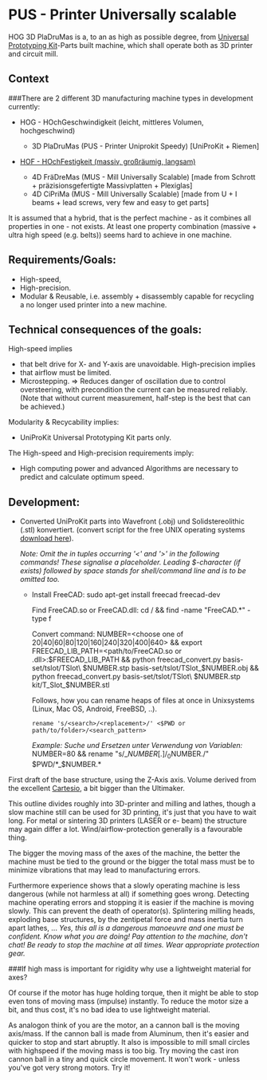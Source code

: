 PUS - Printer Universally scalable
=======


HOG 3D PlaDruMas is a, to an as high as possible degree, from <a href="http://wiki.opensourceecology.de/Universal_Prototyping_Kit#Basis-Set_Strukturelemente">Universal Prototyping Kit</a>-Parts  built machine, which shall operate both as 3D printer and circuit mill.


Context
----
###There are 2 different 3D manufacturing machine types in development currently:

* HOG - HOchGeschwindigkeit (leicht, mittleres Volumen, hochgeschwind)
  * 3D PlaDruMas (PUS - Printer Uniprokit Speedy) [UniProKit + Riemen]

* <a href="https://github.com/faerietree/multimachine_universally_scalable">HOF - HOchFestigkeit (massiv, großräumig, langsam)</a>
  * 4D FräDreMas (MUS - Mill Universally Scalable) [made from Schrott + präzisionsgefertigte Massivplatten + Plexiglas]
  * 4D CiPriMa (MUS - Mill Universally Scalable) [made from U + I beams + lead screws, very few and easy to get parts]

It is assumed that a hybrid, that is the perfect machine - as it combines all properties in one - not exists. At least one property combination (massive + ultra high speed (e.g. belts)) seems hard to achieve in one machine.


Requirements/Goals:
---

* High-speed,
* High-precision.
* Modular & Reusable, i.e. assembly + disassembly capable for recycling a no longer used printer into a new machine.


Technical consequences of the goals:
---
High-speed implies
* that belt drive for X- and Y-axis are unavoidable.
High-precision implies
* that airflow must be limited.
* Microstepping. => Reduces danger of oscillation due to control oversteering, with precondition the current can be measured reliably. (Note that without current measurement, half-step is the best that can be achieved.)

Modularity & Recycability implies:
* UniProKit Universal Prototyping Kit parts only.

The High-speed and High-precision requirements imply:
* High computing power and advanced Algorithms are necessary to predict and calculate optimum speed. 



Development:
----
* Converted UniProKit parts into Wavefront (.obj) und Solidstereolithic (.stl) konvertiert. (convert script for the free UNIX operating systems <a href="https://github.com/faerietree/multimachine_lightspeed_precise/blob/master/freecad_convert.py">download here</a>).
  
  *Note: Omit the in tuples occurring '<' and '>' in the following commands! These signalise a placeholder.
  Leading $-character (if exists) followed by space stands for shell/command line and is to be omitted too.*

  * Install FreeCAD:
        sudo apt-get install freecad freecad-dev

    Find FreeCAD.so or FreeCAD.dll:
        cd / && find -name "FreeCAD.*" -type f
    
    Convert command:
        NUMBER=<choose one of 20|40|60|80|120|160|240|320|400|640> && export FREECAD_LIB_PATH=<path/to/FreeCAD.so or .dll>:$FREECAD_LIB_PATH && python freecad_convert.py basis-set/tslot/TSlot\ $NUMBER.stp basis-set/tslot/TSlot_$NUMBER.obj && python freecad_convert.py basis-set/tslot/TSlot\ $NUMBER.stp kit/T_Slot_$NUMBER.stl

    Follows, how you can rename heaps of files at once in Unixsystems (Linux, Mac OS, Android, FreeBSD, ..).

        rename 's/<search>/<replacement>/' <$PWD or path/to/folder>/<search_pattern>

    *Example: Suche und Ersetzen unter Verwendung von Variablen:*
        NUMBER=80 && rename "s/_$NUMBER[.]/_0$NUMBER./" $PWD/*_$NUMBER.*





First draft of the base structure, using the Z-Axis axis. Volume derived from the excellent <a href="http://mauk.cc/">Cartesio</a>, a bit bigger than the Ultimaker.


This outline divides roughly into 3D-printer and milling and lathes, though a slow machine still can be used for 3D printing, it's just that you have to wait long.
For metal or sintering 3D printers (LASER or e- beam) the structure may again differ a lot. Wind/airflow-protection generally is a favourable thing.

The bigger the moving mass of the axes of the machine, the better the machine must be tied to the ground or the bigger the total mass must be to minimize vibrations that may lead to manufacturing errors.

Furthermore experience shows that a slowly operating machine is less dangerous (while not harmless at all) if something goes wrong. Detecting machine operating errors and stopping it is easier if the machine is moving slowly. This can prevent the death of operator(s).
Splintering milling heads, exploding base structures, by the zentipetal force and mass inertia turn apart lathes, ...
*Yes, this all is a dangerous manoeuvre and one must be confident. Know what you are doing! Pay attention to the machine, don't chat! Be ready to stop the machine at all times. Wear appropriate protection gear.*

###If high mass is important for rigidity why use a lightweight material for axes?

Of course if the motor has huge holding torque, then it might be able to stop even tons of moving mass (impulse) instantly. To reduce the motor size a bit, and thus cost, it's no bad idea to use lightweight material.

As analogon think of you are the motor, an a cannon ball is the moving axis/mass.
If the cannon ball is made from Aluminum, then it's easier and quicker to stop and start abruptly. It also is impossible to mill small circles with highspeed if the moving mass is too big. Try moving the cast iron cannon ball in a tiny and quick circle movement. It won't work - unless you've got very strong motors. Try it!


